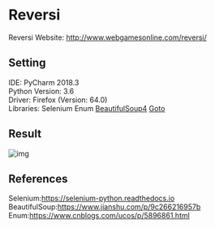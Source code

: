 # Reversi
Reversi Website: http://www.webgamesonline.com/reversi/

Setting
-------
IDE: PyCharm 2018.3  
Python Version: 3.6  
Driver: Firefox (Version: 64.0)   
Libraries: Selenium  Enum [BeautifulSoup4](https://www.crummy.com/software/BeautifulSoup/bs4/doc/) [Goto](https://github.com/snoack/python-goto)

Result
---------
![img](https://github.com/JamesHoi/Reversi/test-video_bigger_.gif)

References
---------
Selenium:https://selenium-python.readthedocs.io  
BeautifulSoup:https://www.jianshu.com/p/9c266216957b  
Enum:https://www.cnblogs.com/ucos/p/5896861.html




